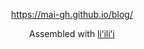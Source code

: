 <p align="center"><a href="https://mai-gh.github.io/blog/">https://mai-gh.github.io/blog/</a></p>


<p align="center">Assembled with <a href="https://github.com/mai-gh/li-ili-i">liʻiliʻi</a></p>
